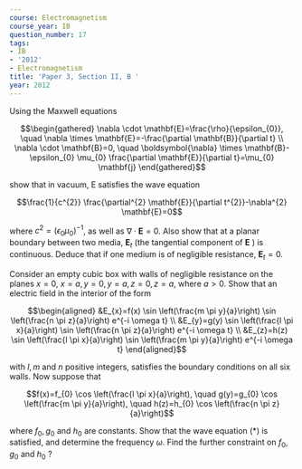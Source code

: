 ```yaml
---
course: Electromagnetism
course_year: IB
question_number: 17
tags:
- IB
- '2012'
- Electromagnetism
title: 'Paper 3, Section II, B '
year: 2012
---
```




Using the Maxwell equations

$$\begin{gathered}
\nabla \cdot \mathbf{E}=\frac{\rho}{\epsilon_{0}}, \quad \nabla \times \mathbf{E}=-\frac{\partial \mathbf{B}}{\partial t} \\
\nabla \cdot \mathbf{B}=0, \quad \boldsymbol{\nabla} \times \mathbf{B}-\epsilon_{0} \mu_{0} \frac{\partial \mathbf{E}}{\partial t}=\mu_{0} \mathbf{j}
\end{gathered}$$

show that in vacuum, E satisfies the wave equation

$$\frac{1}{c^{2}} \frac{\partial^{2} \mathbf{E}}{\partial t^{2}}-\nabla^{2} \mathbf{E}=0$$

where $c^{2}=\left(\epsilon_{0} \mu_{0}\right)^{-1}$, as well as $\nabla \cdot \mathbf{E}=0$. Also show that at a planar boundary between two media, $\mathbf{E}_{t}$ (the tangential component of $\mathbf{E}$ ) is continuous. Deduce that if one medium is of negligible resistance, $\mathbf{E}_{t}=0$.

Consider an empty cubic box with walls of negligible resistance on the planes $x=0$, $x=a, y=0, y=a, z=0, z=a$, where $a>0$. Show that an electric field in the interior of the form

$$\begin{aligned}
&E_{x}=f(x) \sin \left(\frac{m \pi y}{a}\right) \sin \left(\frac{n \pi z}{a}\right) e^{-i \omega t} \\
&E_{y}=g(y) \sin \left(\frac{l \pi x}{a}\right) \sin \left(\frac{n \pi z}{a}\right) e^{-i \omega t} \\
&E_{z}=h(z) \sin \left(\frac{l \pi x}{a}\right) \sin \left(\frac{m \pi y}{a}\right) e^{-i \omega t}
\end{aligned}$$

with $l, m$ and $n$ positive integers, satisfies the boundary conditions on all six walls. Now suppose that

$$f(x)=f_{0} \cos \left(\frac{l \pi x}{a}\right), \quad g(y)=g_{0} \cos \left(\frac{m \pi y}{a}\right), \quad h(z)=h_{0} \cos \left(\frac{n \pi z}{a}\right)$$

where $f_{0}, g_{0}$ and $h_{0}$ are constants. Show that the wave equation $(*)$ is satisfied, and determine the frequency $\omega$. Find the further constraint on $f_{0}, g_{0}$ and $h_{0}$ ?